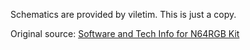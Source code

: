 Schematics are provided by viletim. This is just a copy.

Original source: [Software and Tech Info for N64RGB Kit](http://www.etim.net.au/n64rgb/tech/)